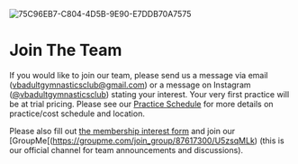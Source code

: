<!---layout: page
title: "About"
permalink: /join-the-team--->

![75C96EB7-C804-4D5B-9E90-E7DDB70A7575](https://user-images.githubusercontent.com/108369432/180621864-85b823ff-8723-4b6f-a3de-c0cc29af149f.JPG)

# Join The Team
If you would like to join our team, please send us a message via email (vbadultgymnasticsclub@gmail.com) or a message on Instagram ([@vbadultgymnasticsclub](https://www.instagram.com/vbadultgymnasticsclub/)) stating your interest. Your very first practice will be at trial pricing. Please see our [Practice Schedule](https://vbadultgymnasticsclub.github.io/practice-schedule) for more details on practice/cost schedule and location. 

Please also fill out [the membership interest form](https://docs.google.com/forms/d/e/1FAIpQLSfuBSpcej4FysbI1azOCZ01WQgxU7Z7au8ZBd3OZHnkV_C3qw/viewform?usp=sf_link) and join our [GroupMe[(https://groupme.com/join_group/87617300/U5zsqMLk) (this is our official channel for team announcements and discussions).



